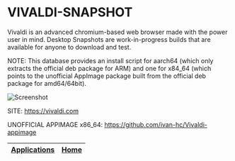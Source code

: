 # VIVALDI-SNAPSHOT

 Vivaldi is an advanced chromium-based web browser made with the power user
 in mind. Desktop Snapshots are work-in-progress builds that are available 
 for anyone to download and test.
 
 NOTE: This database provides an install script for aarch64 (which only 
 extracts the official deb package for ARM) and one for x84_64 (which points 
 to the unofficial AppImage package built from the official deb package for 
 amd64/64bit).
 
 ![Screenshot](https://vivaldi.com/wp-content/uploads/vivaldi_og.png)
 
 SITE: https://vivaldi.com
 
 UNOFFICIAL APPIMAGE x86_64: https://github.com/ivan-hc/Vivaldi-appimage

 | [Applications](https://portable-linux-apps.github.io/apps.html) | [Home](https://portable-linux-apps.github.io)
 | --- | --- |
